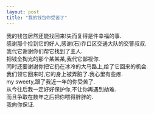 ```yaml
---
layout: post
title: "我的钱包你受苦了"
---
```

我的钱包居然还能找回来!失而复得是件幸福的事.  
感谢那个捡到它的好人,感谢(石)乔口区交通大队的交警叔叔.  
我代它谢谢你们帮它找到了主人.  
把钱全掏光的那个某某某,我代它鄙视你.  
同时还要谢谢你把它扔在冰冷的大马路上,给了它回来的机会.  
我们领它回来时,它的身上被弄脏了.我心里有些疼.  
my sweety,跟了我近一年的你受苦了.  
从今往后我一定好好保护你,不让你再遇到劫难.  
而且争取在数年之后把你喂得胖胖的.  
我向你保证.  
							  
		
